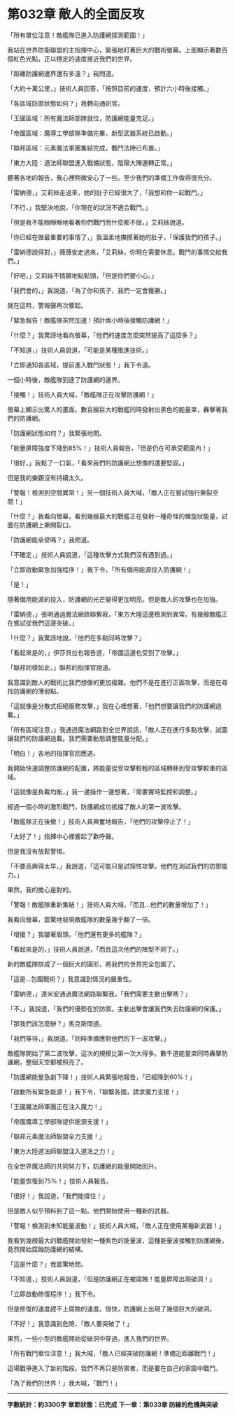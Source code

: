 # 第032章 敵人的全面反攻

「所有單位注意！敵艦隊已進入防護網探測範圍！」

我站在世界防衛聯盟的主指揮中心，緊張地盯著巨大的戰術螢幕。上面顯示著數百個紅色光點，正以穩定的速度接近我們的世界。

「距離防護網邊界還有多遠？」我問道。

「大約十萬公里，」技術人員回答，「按照目前的速度，預計六小時後接觸。」

「各區域防禦狀態如何？」我轉向通訊官。

「王國區域：所有魔法師部隊就位，防護網能量充足。」

「帝國區域：魔導工學部隊準備完畢，新型武器系統已啟動。」

「聯邦區域：元素魔法軍團集結完成，戰鬥法陣已布置。」

「東方大陸：道法師聯盟進入戰備狀態，陰陽大陣運轉正常。」

聽著各地的報告，我心裡稍微安心了一些。至少我們的準備工作做得很充分。

「雷納德，」艾莉絲走過來，她的肚子已經很大了，「我想和你一起戰鬥。」

「不行，」我堅決地說，「你現在的狀況不適合戰鬥。」

「但是我不能眼睜睜地看著你們戰鬥而什麼都不做，」艾莉絲說道。

「你已經在做最重要的事情了，」我溫柔地撫摸著她的肚子，「保護我們的孩子。」

「雷納德說得對，」薇薇安走過來，「艾莉絲，你現在需要休息。戰鬥的事情交給我們。」

「好吧，」艾莉絲不情願地點點頭，「但是你們要小心。」

「我們會的，」我說道，「為了你和孩子，我們一定會獲勝。」

就在這時，警報聲再次響起。

「緊急報告！敵艦隊突然加速！預計兩小時後接觸防護網！」

「什麼？」我驚訝地看向螢幕，「他們的速度怎麼突然提高了這麼多？」

「不知道，」技術人員說道，「可能是某種推進技術。」

「立即通知各區域，提前進入戰鬥狀態！」我下令道。

一個小時後，敵艦隊到達了防護網的邊界。

「接觸！」技術人員大喊，「敵艦隊正在攻擊防護網！」

螢幕上顯示出驚人的畫面。數百艘巨大的戰艦同時發射出黑色的能量束，轟擊著我們的防護網。

「防護網狀態如何？」我緊張地問。

「能量屏障強度下降到85%！」技術人員報告，「但是仍在可承受範圍內！」

「很好，」我鬆了一口氣，「看來我們的防護網比想像的還要堅固。」

但是我的樂觀沒有持續太久。

「警報！檢測到空間異常！」另一個技術人員大喊，「敵人正在嘗試強行撕裂空間！」

「什麼？」我看向螢幕，看到幾艘最大的戰艦正在發射一種奇怪的螺旋狀能量，試圖在防護網上撕開裂口。

「防護網能承受嗎？」我問道。

「不確定，」技術人員說道，「這種攻擊方式我們沒有遇到過。」

「立即啟動緊急加強程序！」我下令，「所有備用能源投入防護網！」

「是！」

隨著備用能源的投入，防護網的光芒變得更加明亮。但是敵人的攻擊也在加強。

「雷納德，」張明通過魔法網路聯繫我，「東方大陸這邊檢測到異常。有幾艘敵艦正在嘗試從我們這邊突破。」

「什麼？」我驚訝地說，「他們在多點同時攻擊？」

「看起來是的，」伊莎貝拉也報告道，「帝國這邊也受到了攻擊。」

「聯邦同樣如此，」聯邦的指揮官說道。

我意識到敵人的戰術比我們想像的更加複雜。他們不是在進行正面攻擊，而是在尋找防護網的薄弱點。

「這就像是分散式拒絕服務攻擊，」我在心裡想著，「他們想要讓我們的防護網過載。」

「所有區域注意，」我通過魔法網路對全世界說話，「敵人正在進行多點攻擊，試圖讓我們的防護網過載。我們需要動態調整能量分配。」

「明白！」各地的指揮官回應道。

我開始快速調整防護網的配置，將能量從受攻擊較輕的區域轉移到受攻擊較重的區域。

「這就像是負載均衡，」我一邊操作一邊想著，「需要實時監控和調整。」

經過一個小時的激烈戰鬥，防護網成功抵擋了敵人的第一波攻擊。

「敵艦隊正在後撤！」技術人員興奮地報告，「他們的攻擊停止了！」

「太好了！」指揮中心裡響起了歡呼聲。

但是我沒有放鬆警惕。

「不要高興得太早，」我說道，「這可能只是試探性攻擊。他們在測試我們的防禦能力。」

果然，我的擔心是對的。

「警報！敵艦隊重新集結！」技術人員大喊，「而且...他們的數量增加了！」

我看向螢幕，震驚地發現敵艦隊的數量幾乎翻了一倍。

「增援？」我皺著眉頭，「他們還有更多的艦隊？」

「看起來是的，」技術人員說道，「而且這次他們的陣型不同了。」

新的敵艦隊排成了一個巨大的圓形，將我們的世界完全包圍了。

「這是...包圍戰術？」我意識到情況的嚴重性。

「雷納德，」達米安通過魔法網路聯繫我，「我們需要主動出擊嗎？」

「不，」我說道，「我們的優勢在於防禦。主動出擊會讓我們失去防護網的保護。」

「那我們該怎麼辦？」馬克斯問道。

「我們等待，」我說道，「同時準備應對他們的下一波攻擊。」

敵艦隊開始了第二波攻擊，這次的規模比第一次大得多。數千道能量束同時轟擊防護網，整個天空都被照亮了。

「防護網能量急劇下降！」技術人員緊張地報告，「已經降到60%！」

「啟動所有緊急能源！」我下令，「聯繫各國，請求魔力支援！」

「王國魔法師軍團正在注入魔力！」

「帝國魔導工學部隊提供能源支援！」

「聯邦元素魔法師聯盟全力支援！」

「東方大陸道法師聯盟注入道法之力！」

在全世界魔法師的共同努力下，防護網的能量開始回升。

「能量恢復到75%！」技術人員報告。

「很好！」我說道，「我們能撐住！」

但是敵人似乎預料到了這一點。他們開始使用一種新的武器。

「警報！檢測到未知能量波動！」技術人員大喊，「敵人正在使用某種新武器！」

我看到幾艘最大的戰艦開始發射一種紫色的能量波，這種能量波接觸到防護網後，竟然開始腐蝕防護網的結構。

「這是什麼？」我震驚地問。

「不知道，」技術人員說道，「但是防護網正在被腐蝕！能量屏障出現破洞！」

「立即啟動修復程序！」我下令。

但是修復的速度趕不上腐蝕的速度。很快，防護網上出現了幾個巨大的破洞。

「不好！」我意識到危險，「敵人要突破了！」

果然，一些小型的敵艦開始從破洞中穿過，進入我們的世界。

「所有戰鬥單位注意！」我大喊，「敵人已經突破防護網！準備近距離戰鬥！」

這場戰爭進入了新的階段。我們不再只是防禦者，而是要在自己的家園中戰鬥。

「為了我們的世界！」我大喊，「戰鬥！」

---

**字數統計：約3300字**
**章節狀態：已完成**
**下一章：第033章 防線的危機與突破**

